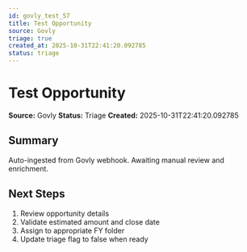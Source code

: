 ```yaml
---
id: govly_test_57
title: Test Opportunity
source: Govly
triage: true
created_at: 2025-10-31T22:41:20.092785
status: triage
---
```


# Test Opportunity

**Source:** Govly
**Status:** Triage
**Created:** 2025-10-31T22:41:20.092785

## Summary

Auto-ingested from Govly webhook. Awaiting manual review and enrichment.

## Next Steps

1. Review opportunity details
2. Validate estimated amount and close date
3. Assign to appropriate FY folder
4. Update triage flag to false when ready
